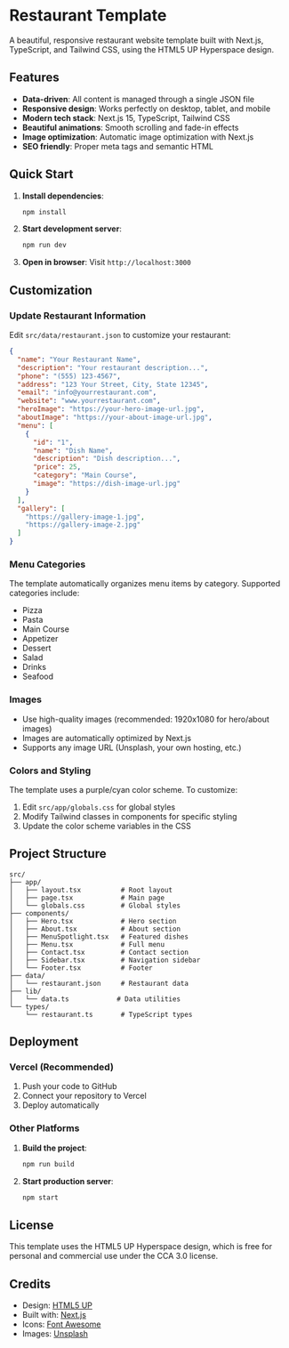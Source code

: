 # Restaurant Template

A beautiful, responsive restaurant website template built with Next.js, TypeScript, and Tailwind CSS, using the HTML5 UP Hyperspace design.

## Features

- **Data-driven**: All content is managed through a single JSON file
- **Responsive design**: Works perfectly on desktop, tablet, and mobile
- **Modern tech stack**: Next.js 15, TypeScript, Tailwind CSS
- **Beautiful animations**: Smooth scrolling and fade-in effects
- **Image optimization**: Automatic image optimization with Next.js
- **SEO friendly**: Proper meta tags and semantic HTML

## Quick Start

1. **Install dependencies**:
   ```bash
   npm install
   ```

2. **Start development server**:
   ```bash
   npm run dev
   ```

3. **Open in browser**: Visit `http://localhost:3000`

## Customization

### Update Restaurant Information

Edit `src/data/restaurant.json` to customize your restaurant:

```json
{
  "name": "Your Restaurant Name",
  "description": "Your restaurant description...",
  "phone": "(555) 123-4567",
  "address": "123 Your Street, City, State 12345",
  "email": "info@yourrestaurant.com",
  "website": "www.yourrestaurant.com",
  "heroImage": "https://your-hero-image-url.jpg",
  "aboutImage": "https://your-about-image-url.jpg",
  "menu": [
    {
      "id": "1",
      "name": "Dish Name",
      "description": "Dish description...",
      "price": 25,
      "category": "Main Course",
      "image": "https://dish-image-url.jpg"
    }
  ],
  "gallery": [
    "https://gallery-image-1.jpg",
    "https://gallery-image-2.jpg"
  ]
}
```

### Menu Categories

The template automatically organizes menu items by category. Supported categories include:
- Pizza
- Pasta
- Main Course
- Appetizer
- Dessert
- Salad
- Drinks
- Seafood

### Images

- Use high-quality images (recommended: 1920x1080 for hero/about images)
- Images are automatically optimized by Next.js
- Supports any image URL (Unsplash, your own hosting, etc.)

### Colors and Styling

The template uses a purple/cyan color scheme. To customize:

1. Edit `src/app/globals.css` for global styles
2. Modify Tailwind classes in components for specific styling
3. Update the color scheme variables in the CSS

## Project Structure

```
src/
├── app/
│   ├── layout.tsx          # Root layout
│   ├── page.tsx            # Main page
│   └── globals.css         # Global styles
├── components/
│   ├── Hero.tsx            # Hero section
│   ├── About.tsx           # About section
│   ├── MenuSpotlight.tsx   # Featured dishes
│   ├── Menu.tsx            # Full menu
│   ├── Contact.tsx         # Contact section
│   ├── Sidebar.tsx         # Navigation sidebar
│   └── Footer.tsx          # Footer
├── data/
│   └── restaurant.json     # Restaurant data
├── lib/
│   └── data.ts            # Data utilities
└── types/
    └── restaurant.ts       # TypeScript types
```

## Deployment

### Vercel (Recommended)

1. Push your code to GitHub
2. Connect your repository to Vercel
3. Deploy automatically

### Other Platforms

1. **Build the project**:
   ```bash
   npm run build
   ```

2. **Start production server**:
   ```bash
   npm start
   ```

## License

This template uses the HTML5 UP Hyperspace design, which is free for personal and commercial use under the CCA 3.0 license.

## Credits

- Design: [HTML5 UP](http://html5up.net)
- Built with: [Next.js](https://nextjs.org)
- Icons: [Font Awesome](https://fontawesome.com)
- Images: [Unsplash](https://unsplash.com)